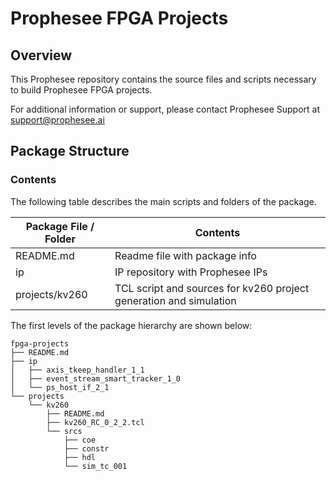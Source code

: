 **Prophesee FPGA Projects**
===========================

Overview
--------

This Prophesee repository contains the source files and scripts necessary to build Prophesee FPGA projects.

For additional information or support, please contact Prophesee Support at [support@prophesee.ai](mailto:support@prophesee.ai)

Package Structure
-----------------

### Contents

The following table describes the main scripts and folders of the package.

| Package File / Folder                   | Contents                                                                    |
| --------------------------------------- | --------------------------------------------------------------------------- |
| README.md                               | Readme file with package info                                               |
| ip                                      | IP repository with Prophesee IPs                                            |
| projects/kv260                          | TCL script and sources for kv260 project generation and simulation          |


The first levels of the package hierarchy are shown below:

```
fpga-projects
├── README.md
├── ip
│   ├── axis_tkeep_handler_1_1
│   ├── event_stream_smart_tracker_1_0
│   └── ps_host_if_2_1
└── projects
    └── kv260
        ├── README.md
        ├── kv260_RC_0_2_2.tcl
        └── srcs
            ├── coe
            ├── constr
            ├── hdl
            └── sim_tc_001
```
